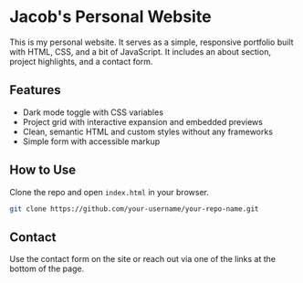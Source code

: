 # Jacob's Personal Website

This is my personal website. It serves as a simple, responsive portfolio built with HTML, CSS, and a bit of JavaScript. It includes an about section, project highlights, and a contact form.

## Features

- Dark mode toggle with CSS variables
- Project grid with interactive expansion and embedded previews
- Clean, semantic HTML and custom styles without any frameworks
- Simple form with accessible markup

## How to Use

Clone the repo and open `index.html` in your browser.

   ```bash
   git clone https://github.com/your-username/your-repo-name.git
   ```

## Contact

Use the contact form on the site or reach out via one of the links at the bottom of the page.

